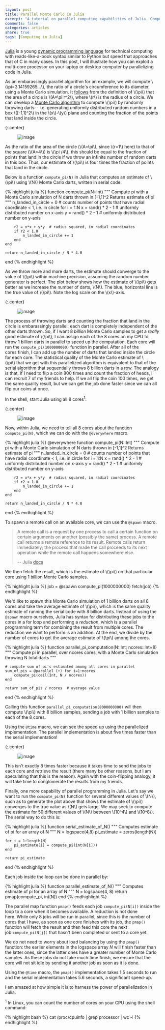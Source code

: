 ```yaml
---
layout: post
title: Parallel Monte Carlo in Julia
excerpt: "A tutorial on parallel computing capabilities of Julia. Computing pi with a Monte Carlo simulation."
comments: false
categories: articles
share: true
tags: [Computing in Julia]
---
```


[Julia](http://julialang.org/) is a young [dynamic programming language](http://en.wikipedia.org/wiki/Dynamic_programming_language) for technical computing with reads-like-a-book syntax similar to Python but speed that approaches that of C in many cases. In this post, I will illustrate how you can exploit a multi-core processor on your laptop or desktop computer by parallelizing code in Julia.

As an embarassingly parallel algorithm for an example, we will compute \\(\pi=3.14159265...\\), the ratio of a circle's circumference to its diameter, using a Monte Carlo simulation. It [follows](http://math.stackexchange.com/questions/187987/calculus-proof-for-the-area-of-a-circle) from the definition of \\(\pi\\) that the area of a circle is \\(A=\pi r^2\\), where \\(r\\) is the radius of a circle. We can develop a [Monte Carlo algorithm](http://en.wikipedia.org/wiki/Monte_Carlo_algorithm) to compute \\(\pi\\) by randomly throwing darts-- i.e. generating uniformly distributed random numbers in a box \\([-1,1]^2\\) in the \\(x\\)-\\(y\\) plane and counting the fraction of the points that land inside the circle.

{:.center}
<figure>
	<img src="/images/julia/myplot.png" alt="image">
</figure>

As the ratio of the area of the circle (\\(A=\pi\\), since \\(r=1\\) here) to that of the square (\\(A=4\\)) is \\(\pi /4\\), this should be equal to the fraction of points that land in the circle if we throw an infinite number of random darts in this box. Thus, our estimate of \\(\pi\\) is four times the fraction of points that land in the circle.

Below is a function `compute_pi(N)` in Julia that computes an estimate of \\(\pi\\) using \\(N\\) Monte Carlo darts, written in serial code.

{% highlight julia %}
function compute_pi(N::Int)
    """
    Compute pi with a Monte Carlo simulation of N darts thrown in [-1,1]^2
    Returns estimate of pi
    """
    n_landed_in_circle = 0  # counts number of points that have radial coordinate < 1, i.e. in circle
    for i = 1:N
        x = rand() * 2 - 1  # uniformly distributed number on x-axis
        y = rand() * 2 - 1  # uniformly distributed number on y-axis

        r2 = x*x + y*y  # radius squared, in radial coordinates
        if r2 < 1.0
            n_landed_in_circle += 1
        end
    end

    return n_landed_in_circle / N * 4.0    
end
{% endhighlight %}

As we throw more and more darts, the estimate should converge to the value of \\(\pi\\) within machine precision, assuming the random number generator is perfect. The plot below shows how the estimate of \\(\pi\\) gets better as we increase the number of darts, \\(N\\). The blue, horizontal line is the true value of \\(\pi\\). Note the log scale on the \\(x\\)-axis.

{:.center}
<figure>
	<img src="/images/julia/myplot2.png" alt="image">
</figure>

The process of throwing darts and counting the fraction that land in the circle is embarassingly parallel: each dart is completely independent of the other darts thrown. So, if I want 8 *billion* Monte Carlo samples to get a *really* good estimate of \\(\pi\\), I can assign each of the 8 cores on my CPU to throw 1 billion darts in parallel to speed up the computation. Each core will run the `compute_pi(1000000000)` function in parallel. After all of the cores finish, I can add up the number of darts that landed inside the circle for each core. The statistical quality of the Monte Carlo estimate of \\(\pi\\) that we get with this parallelized algorithm is equivalent to that of the serial algorithm that sequentially throws 8 billion darts in a row. The analogy is that, if I need to flip a coin 800 times and count the fraction of heads, I can recruit 7 of my friends to help. If we all flip the coin 100 times, we get the same quality result, but we can get the job done faster since we can all flip our coins at once.

In the shell, start Julia using all 8 cores<sup>1</sup>:

{:.center}
<figure>
	<img src="/images/julia/julia.png" alt="image">
</figure>

Now, within Julia, we need to tell all 8 cores about the function `compute_pi(N)`, which we can do with the `@everywhere` macro.

{% highlight julia %}
@everywhere function compute_pi(N::Int)
    """
    Compute pi with a Monte Carlo simulation of N darts thrown in [-1,1]^2
    Returns estimate of pi
    """
    n_landed_in_circle = 0  # counts number of points that have radial coordinate < 1, i.e. in circle
    for i = 1:N
        x = rand() * 2 - 1  # uniformly distributed number on x-axis
        y = rand() * 2 - 1  # uniformly distributed number on y-axis

        r2 = x*x + y*y  # radius squared, in radial coordinates
        if r2 < 1.0
            n_landed_in_circle += 1
        end
    end

    return n_landed_in_circle / N * 4.0    
end
{% endhighlight %}

To spawn a remote call on an available core, we can use the `@spawn` macro.

> A remote call is a request by one process to call a certain function on certain arguments on another (possibly the same) process. A remote call returns a remote reference to its result. Remote calls return immediately; the process that made the call proceeds to its next operation while the remote call happens somewhere else.
>
> \-- Julia [docs](http://julia.readthedocs.org/en/latest/manual/parallel-computing/)

We then fetch the result, which is the estimate of \\(\pi\\) on that particular core using 1 billion Monte Carlo samples.

{% highlight julia %}
job = @spawn compute_pi(1000000000)
fetch(job)
{% endhighlight %}

We'd like to spawn this Monte Carlo simulation of 1 billion darts on all 8 cores and take the average estimate of \\(\pi\\), which is the same quality estimate of running the serial code with 8 billion darts. Instead of using the `@spawn` macro ourselves, Julia has syntax for distributing these jobs to the cores in a for loop and performing a _reduction_, which is a parallel programming term for combining the result from multiple cores. The reduction we want to perform is an addition. At the end, we divide by the number of cores to get the average estimate of \\(\pi\\) among the cores.

{% highlight julia %}
function parallel_pi_computation(N::Int; ncores::Int=8)
    """
    Compute pi in parallel, over ncores cores, with a Monte Carlo simulation throwing N total darts
    """

    # compute sum of pi's estimated among all cores in parallel
    sum_of_pis = @parallel (+) for i=1:ncores
        compute_pi(ceil(Int, N / ncores))
    end

    return sum_of_pis / ncores  # average value
end
{% endhighlight %}

Calling this function `parallel_pi_computation(8000000000)` will then compute \\(\pi\\) with 8 billion samples, sending a job with 1 billion samples to each of the 8 cores.

Using the `@time` macro, we can see the speed up using the parallelized implementation. The parallel implementation is about five times faster than the serial implementation!

{:.center}
<figure>
	<img src="/images/julia/perform1.png" alt="image">
</figure>

This isn't exactly 8 times faster because it takes time to send the jobs to each core and retrieve the result (there many be other reasons, but I am speculating that this is the reason). Again with the coin-flipping analogy, it will take time to conglomerate the results from my friends.

Finally, one more capability of parallel programming in Julia. Let's say we want to run the `compute_pi(N)` function for several different values of \\(N\\), such as to generate the plot above that shows the estimate of \\(\pi\\) converges to the true value as \\(N\\) gets large. We may seek to compute the estimate for 50 different values of \\(N\\) between \\(10^4\\) and \\(10^8\\). The serial way to do this is:

{% highlight julia %}
function serial_estimate_of_N()
    """
    Computes estimate of pi for an array of N
    """
    N = logspace(4,8)
    pi_estimate = zeros(length(N))

    for i = 1:length(N)
        pi_estimate[i] = compute_pi(int(N[i]))
    end

    return pi_estimate
end
{% endhighlight %}

Each job inside the loop can be done in parallel by:

{% highlight julia %}
function parallel_estimate_of_N()
    """
    Computes estimate of pi for an array of N
    """
    N = logspace(4, 8)
    return pmap(compute_pi, int(N))
end
{% endhighlight %}

The parallel map function `pmap()` feeds each job `compute_pi(N[i])` inside the loop to a core when it becomes available. A reduction is not done here. While only 8 jobs will be run in parallel, since this is the number of cores that I have, as soon as one core finishes with its job, the `pmap()` function will fetch the result and then feed this core the next job `compute_pi(N[j])` that hasn't been completed or sent to a core yet.

We do not need to worry about load balancing by using the `pmap()` function: the earlier elements in the logspace array _N_ will finish faster than the latter ones, since the latter ones have a greater number of Monte Carlo samples. As these jobs do not take much time finish, we ensure that the core will not sit idle by sending it another job as soon as it is done.

Using the `@time` macro, the `pmap()` implementation takes 1.5 seconds to run and the serial implementation takes 5.6 seconds, a significant speed-up.

I am amazed at how simple it is to harness the power of parallelization in Julia.

<sup>1</sup> In Linux, you can count the number of cores on your CPU using the shell command:

{% highlight bash %}
cat /proc/cpuinfo | grep processor | wc -l
{% endhighlight %}
